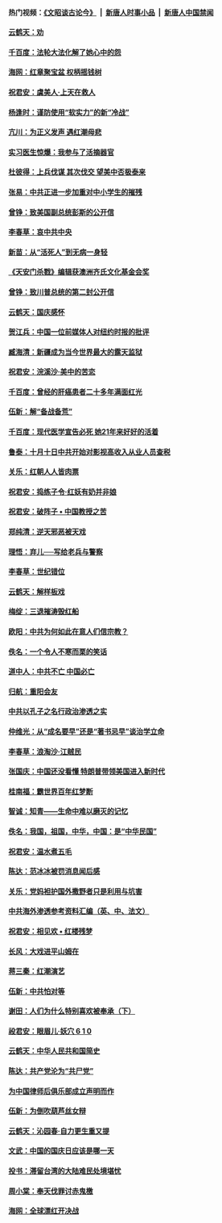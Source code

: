 #### 热门视频：[《文昭谈古论今》](https://github.com/gfw-breaker/wenzhao/blob/master/README.md?t=10151534) &nbsp;|&nbsp; [新唐人时事小品](https://github.com/gfw-breaker/ntdtv-comedy/blob/master/README.md?t=10151534) &nbsp;|&nbsp; [新唐人中国禁闻](https://github.com/gfw-breaker/ntdtv-news/blob/master/README.md?t=10151534)

#### [云鹤天：劝](../pages/nsc993/n10785051.md?t=10151534) 

#### [千百度：法轮大法化解了她心中的怨](../pages/nsc993/n10783905.md?t=10151534) 

#### [海网：红章聚宝盆 权柄摇钱树](../pages/nsc993/n10783866.md?t=10151534) 

#### [祝君安：虞美人‧上天在救人](../pages/nsc993/n10783846.md?t=10151534) 

#### [杨逢时：谨防使用“软实力”的新“冷战”](../pages/nsc993/n10783795.md?t=10151534) 

#### [亢川：为正义发声 遇红潮母悲](../pages/nsc993/n10783768.md?t=10151534) 

#### [实习医生惊爆：我参与了活摘器官](../pages/nsc993/n10782508.md?t=10151534) 

#### [杜彼得：上兵伐谋 其次伐交 望美中否极泰来](../pages/nsc993/n10782571.md?t=10151534) 

#### [张易：中共正进一步加重对中小学生的摧残](../pages/nsc993/n10781866.md?t=10151534) 

#### [曾铮：致美国副总统彭斯的公开信](../pages/nsc993/n10779942.md?t=10151534) 

#### [李春草：哀中共中央](../pages/nsc993/n10778921.md?t=10151534) 

#### [新苗：从“活死人”到无病一身轻](../pages/nsc993/n10778538.md?t=10151534) 

#### [《天安门杀戮》编辑获澳洲齐氏文化基金会奖](../pages/nsc993/n10777219.md?t=10151534) 

#### [曾铮：致川普总统的第二封公开信](../pages/nsc993/n10777329.md?t=10151534) 

#### [云鹤天：国庆感怀](../pages/nsc993/n10775823.md?t=10151534) 

#### [贺江兵：中国一位前媒体人对纽约时报的批评](../pages/nsc993/n10776626.md?t=10151534) 

#### [臧海清：新疆成为当今世界最大的露天监狱](../pages/nsc993/n10775817.md?t=10151534) 

#### [祝君安：浣溪沙‧美中的苦恋](../pages/nsc993/n10775813.md?t=10151534) 

#### [千百度：曾经的肝癌患者二十多年满面红光](../pages/nsc993/n10775728.md?t=10151534) 

#### [伍新：解“备战备荒”](../pages/nsc993/n10773928.md?t=10151534) 

#### [千百度：现代医学宣告必死 她21年来好好的活着](../pages/nsc993/n10773703.md?t=10151534) 

#### [鲁泰：十月十日中共开始对影视高收入从业人员查税](../pages/nsc993/n10773444.md?t=10151534) 

#### [关乐：红朝人人皆肉票](../pages/nsc993/n10773429.md?t=10151534) 

#### [祝君安：捣练子令‧红妖有奶并非娘](../pages/nsc993/n10773412.md?t=10151534) 

#### [祝君安：破阵子 • 中国教授之苦](../pages/nsc993/n10772347.md?t=10151534) 

#### [郑纯清：逆天邪恶被天戏](../pages/nsc993/n10772339.md?t=10151534) 

#### [理悟：弃儿──写给老兵与警察](../pages/nsc993/n10772337.md?t=10151534) 

#### [李春草：世纪错位](../pages/nsc993/n10768198.md?t=10151534) 

#### [云鹤天：解样板戏](../pages/nsc993/n10768193.md?t=10151534) 

#### [梅绽：三退摧涛毁红船](../pages/nsc993/n10768163.md?t=10151534) 

#### [欧阳：中共为何如此在意人们信宗教？](../pages/nsc993/n10768144.md?t=10151534) 

#### [佚名：一个令人不寒而栗的笑话](../pages/nsc993/n10768061.md?t=10151534) 

#### [道中人：中共不亡 中国必亡](../pages/nsc993/n10768017.md?t=10151534) 

#### [归航：重阳会友](../pages/nsc993/n10767544.md?t=10151534) 

#### [中共以孔子之名行政治渗透之实](../pages/nsc993/n10767697.md?t=10151534) 

#### [仲维光：从“成名要早”还是“著书忌早”谈治学立命](../pages/nsc993/n10767650.md?t=10151534) 

#### [李春草：浪淘沙‧江贼民](../pages/nsc993/n10767480.md?t=10151534) 

#### [张国庆：中国还没看懂 特朗普带领美国进入新时代](../pages/nsc993/n10764224.md?t=10151534) 

#### [桂南福：霸世界百年红梦断](../pages/nsc993/n10762380.md?t=10151534) 

#### [智诚：知青——生命中难以磨灭的记忆](../pages/nsc993/n10762372.md?t=10151534) 

#### [佚名：我国，祖国，中华，中国：是“中华民国”](../pages/nsc993/n10762366.md?t=10151534) 

#### [祝君安：温水煮五毛](../pages/nsc993/n10762362.md?t=10151534) 

#### [陈达：范冰冰被罚消息闻后感](../pages/nsc993/n10760142.md?t=10151534) 

#### [关乐：党妈袒护国外撒野者只是利用与坑害](../pages/nsc993/n10760019.md?t=10151534) 

#### [中共海外渗透参考资料汇编（英、中、法文）](../pages/nsc993/n10756055.md?t=10151534) 

#### [祝君安：相见欢  •  红楼残梦](../pages/nsc993/n10757542.md?t=10151534) 

#### [长风：大戏进平山姆在](../pages/nsc993/n10757155.md?t=10151534) 

#### [蒋三秦：红潮演艺](../pages/nsc993/n10756736.md?t=10151534) 

#### [伍新：中共怕对等](../pages/nsc993/n10754812.md?t=10151534) 

#### [谢田：人们为什么特别喜欢被奉承（下）](../pages/nsc993/n10755072.md?t=10151534) 

#### [祋君安：眼眉儿‧妖穴 6 1 0](../pages/nsc993/n10754802.md?t=10151534) 

#### [云鹤天：中华人民共和国简史](../pages/nsc993/n10753546.md?t=10151534) 

#### [陈达：共产党沦为“共尸党”](../pages/nsc993/n10753506.md?t=10151534) 

#### [为中国律师后俱乐部成立声明而作](../pages/nsc993/n10753359.md?t=10151534) 

#### [伍新：为倒吹葫芦丝女辩](../pages/nsc993/n10753300.md?t=10151534) 

#### [云鹤天：沁园春‧自力更生重又提](../pages/nsc993/n10752681.md?t=10151534) 

#### [文武：中国的国庆日应该是哪一天](../pages/nsc993/n10752564.md?t=10151534) 

#### [投书：滞留台湾的大陆难民处境堪忧](../pages/nsc993/n10751122.md?t=10151534) 

#### [周小棠：奉天伐罪讨赤鬼檄](../pages/nsc993/n10749279.md?t=10151534) 

#### [海网：全球漂红开决战](../pages/nsc993/n10747774.md?t=10151534) 

